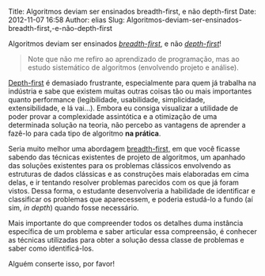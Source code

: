 Title: Algoritmos deviam ser ensinados breadth-first, e não depth-first
Date: 2012-11-07 16:58
Author: elias
Slug: Algoritmos-deviam-ser-ensinados-breadth-first,-e-não-depth-first

Algoritmos deviam ser ensinados 
[*breadth-first*](http://pt.wikipedia.org/wiki/Busca_em_largura "Busca em largura (Breadth-first search), na Wikipedia"),
e não
[*depth-first*](http://pt.wikipedia.org/wiki/Busca_em_profundidade "Busca em profundidade (Depth-first search) na Wikipedia")!  

> Note que não me refiro ao aprendizado de programação, mas ao estudo sistemático de algoritmos (envolvendo projeto e análise).

[Depth-first](http://pt.wikipedia.org/wiki/Busca_em_profundidade "Busca em
profundidade (Depth-first search) na Wikipedia") é demasiado frustrante,
especialmente para quem já trabalha na indústria e sabe que existem muitas
outras coisas tão ou mais importantes quanto performance (legibilidade,
usabilidade, simplicidade, extensibilidade, e lá vai...). Embora eu consiga
visualizar a utilidade de poder provar a complexidade assintótica e a
otimização de uma determinada solução na teoria, não percebo as vantagens de
aprender a fazê-lo para cada tipo de algoritmo **na prática**.

Seria muito melhor uma abordagem
[breadth-first,](http://pt.wikipedia.org/wiki/Busca_em_largura "Busca em
largura (Breadth-first search), na Wikipedia") em que você ficasse sabendo das
técnicas existentes de projeto de algoritmos, um apanhado das soluções
existentes para os problemas clássicos envolvendo as estruturas de dados
clássicas e as construções mais elaboradas em cima delas, e ir tentando
resolver problemas parecidos com os que já foram vistos. Dessa forma, o
estudante desenvolveria a habilidade de identificar e classificar os problemas
que aparecessem, e poderia estudá-lo a fundo (aí sim, *in depth*) quando fosse
necessário.

Mais importante do que compreender todos os detalhes duma instância específica
de um problema e saber articular essa compreensão, é conhecer as técnicas
utilizadas para obter a solução dessa classe de problemas e saber como
identificá-los.

Alguém conserte isso, por favor!
